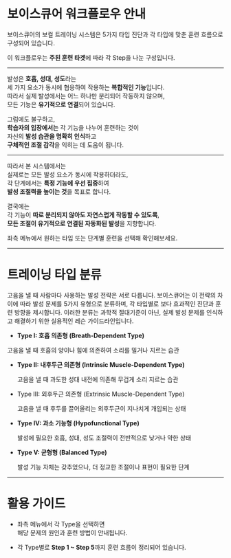 # 보이스큐어 워크플로우 안내

보이스큐어의 보컬 트레이닝 시스템은
5가지 타입 진단과 각 타입에 맞춘 훈련 흐름으로 구성되어 있습니다.

이 워크플로우는 **주된 훈련 타겟**에 따라
각 Step을 나눈 구성입니다.

_____________________________________________________________________

발성은 **호흡, 성대, 성도**라는  
세 가지 요소가 동시에 협응하여 작용하는 **복합적인 기능**입니다.  
따라서 실제 발성에서는 어느 하나만 분리되어 작동하지 않으며,  
모든 기능은 **유기적으로 연결**되어 있습니다.

그럼에도 불구하고,  
**학습자의 입장에서는** 각 기능을 나누어 훈련하는 것이  
자신의 **발성 습관을 명확히 인식**하고  
**구체적인 조절 감각**을 익히는 데 도움이 됩니다.

---

따라서 본 시스템에서는  
실제로는 모든 발성 요소가 동시에 작용하더라도,  
각 단계에서는 **특정 기능에 우선 집중**하여  
**발성 조절력을 높이는 것**을 목표로 합니다.

결국에는  
각 기능이 **따로 분리되지 않아도 자연스럽게 작동할 수 있도록**,  
**모든 조절이 유기적으로 연결된 자동화된 발성**을 지향합니다.


좌측 메뉴에서 원하는 타입 또는 단계별 훈련을 선택해 확인해보세요.

_____________________________________________________________________

# 트레이닝 타입 분류

고음을 낼 때 사람마다 사용하는 발성 전략은 서로 다릅니다.
보이스큐어는 이 전략의 차이에 따라 발성 문제를 5가지 유형으로 분류하며,
각 타입별로 보다 효과적인 진단과 훈련 방향을 제시합니다.
이러한 분류는 과학적 절대기준이 아닌,
실제 발성 문제를 인식하고 해결하기 위한 실용적인 레슨 가이드라인입니다.


- **Type I: 호흡 의존형 (Breath-Dependent Type)**

고음을 낼 때 호흡의 양이나 힘에 의존하여 소리를 밀거나 지르는 습관

- **Type II: 내후두근 의존형 (Intrinsic Muscle-Dependent Type)**


  고음을 낼 때 과도한 성대 내전에 의존해 무겁게 소리 지르는 습관

- Type III: 외후두근 의존형 (Extrinsic Muscle-Dependent Type)
 
  고음을 낼 때 후두를 끌어올리는 외후두근이 지나치게 개입되는 상태

- **Type IV: 과소 기능형 (Hypofunctional Type)**
  
  발성에 필요한 호흡, 성대, 성도 조절력이 전반적으로 낮거나 약한 상태

- **Type V: 균형형 (Balanced Type)**
    
  발성 기능 자체는 갖추었으나, 더 정교한 조절이나 표현이 필요한 단계

_____________________________________________________________________

# 활용 가이드

- 좌측 메뉴에서 각 Type을 선택하면  
  해당 문제의 원인과 훈련 방법이 안내됩니다.

- 각 Type별로 **Step 1 ~ Step 5**까지 훈련 흐름이 정리되어 있습니다.
